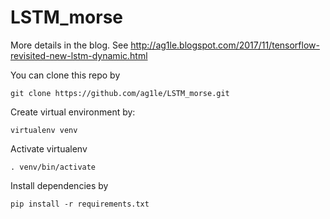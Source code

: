 # LSTM_morse

More details in the blog. 
See http://ag1le.blogspot.com/2017/11/tensorflow-revisited-new-lstm-dynamic.html

You can clone this repo by 

```
git clone https://github.com/ag1le/LSTM_morse.git
```

Create virtual environment by: 

```
virtualenv venv
```

Activate virtualenv 

```
. venv/bin/activate
```

Install dependencies by 

```
pip install -r requirements.txt
```

